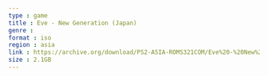 ```yaml
---
type : game
title : Eve - New Generation (Japan)
genre : 
format : iso
region : asia
link : https://archive.org/download/PS2-ASIA-ROMS321COM/Eve%20-%20New%20Generation%20%28Japan%29.7z
size : 2.1GB
---
```

